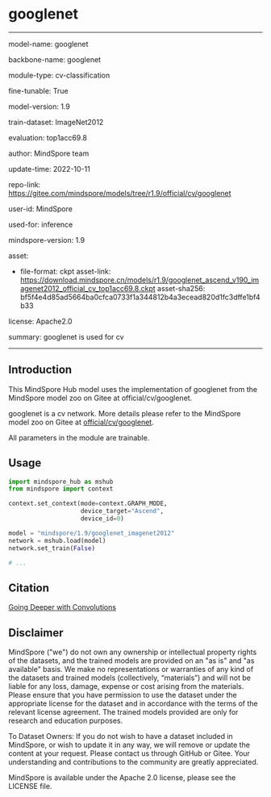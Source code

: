 # googlenet

---

model-name: googlenet

backbone-name: googlenet

module-type: cv-classification

fine-tunable: True

model-version: 1.9

train-dataset: ImageNet2012

evaluation: top1acc69.8

author: MindSpore team

update-time: 2022-10-11

repo-link: <https://gitee.com/mindspore/models/tree/r1.9/official/cv/googlenet>

user-id: MindSpore

used-for: inference

mindspore-version: 1.9

asset:

-
    file-format: ckpt
    asset-link: <https://download.mindspore.cn/models/r1.9/googlenet_ascend_v190_imagenet2012_official_cv_top1acc69.8.ckpt>
    asset-sha256: bf5f4e4d85ad5664ba0cfca0733f1a344812b4a3ecead820d1fc3dffe1bf4b33

license: Apache2.0

summary: googlenet is used for cv

---

## Introduction

This MindSpore Hub model uses the implementation of googlenet from the MindSpore model zoo on Gitee at official/cv/googlenet.

googlenet is a cv network. More details please refer to the MindSpore model zoo on Gitee at [official/cv/googlenet](https://gitee.com/mindspore/models/blob/r1.9/official/cv/googlenet/README.md).

All parameters in the module are trainable.

## Usage

```python
import mindspore_hub as mshub
from mindspore import context

context.set_context(mode=context.GRAPH_MODE,
                    device_target="Ascend",
                    device_id=0)

model = "mindspore/1.9/googlenet_imagenet2012"
network = mshub.load(model)
network.set_train(False)

# ...
```

## Citation

[Going Deeper with Convolutions](https://arxiv.org/pdf/1409.4842.pdf)

## Disclaimer

MindSpore ("we") do not own any ownership or intellectual property rights of the datasets, and the trained models are provided on an "as is" and "as available" basis. We make no representations or warranties of any kind of the datasets and trained models (collectively, “materials”) and will not be liable for any loss, damage, expense or cost arising from the materials. Please ensure that you have permission to use the dataset under the appropriate license for the dataset and in accordance with the terms of the relevant license agreement. The trained models provided are only for research and education purposes.

To Dataset Owners: If you do not wish to have a dataset included in MindSpore, or wish to update it in any way, we will remove or update the content at your request. Please contact us through GitHub or Gitee. Your understanding and contributions to the community are greatly appreciated.

MindSpore is available under the Apache 2.0 license, please see the LICENSE file.
